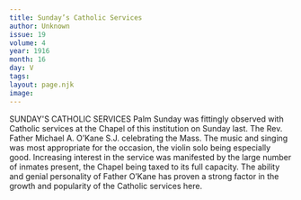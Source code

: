 ```yaml
---
title: Sunday’s Catholic Services
author: Unknown
issue: 19
volume: 4
year: 1916
month: 16
day: V
tags:
layout: page.njk
image:
---
```

SUNDAY'S CATHOLIC SERVICES       Palm Sunday was fittingly observed with Catholic services at the Chapel of this institution on Sunday last. The Rev. Father Michael A. O’Kane S.J. celebrating the Mass.       The music and singing was most appropriate for the occasion, the violin solo being especially good.       Increasing interest in the service was manifested by the large number of inmates present, the Chapel being taxed to its full capacity. The ability and genial personality of Father O’Kane has proven a strong factor in the growth and popularity of the Catholic services here. 

